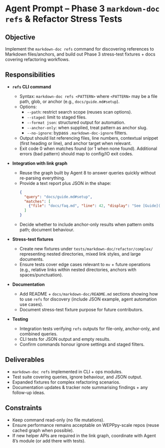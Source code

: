 # Agent Prompt – Phase 3 `markdown-doc refs` & Refactor Stress Tests

## Objective
Implement the `markdown-doc refs` command for discovering references to Markdown files/anchors, and build out Phase 3 stress-test fixtures + docs covering refactoring workflows.

## Responsibilities
- **`refs` CLI command**
  - Syntax: `markdown-doc refs <PATTERN>` where `<PATTERN>` may be a file path, glob, or anchor (e.g., `docs/guide.md#setup`).
  - Options:
    - `--path`: restrict search scope (reuses scan options).
    - `--staged`: limit to staged files.
    - `--format json`: structured output for automation.
    - `--anchor-only`: when supplied, treat pattern as anchor slug.
    - `--no-ignore`: bypass `.markdown-doc-ignore` filters.
  - Output should list referencing files, line numbers, contextual snippet (first heading or line), and anchor target when relevant.
  - Exit code 0 when matches found (or 1 when none found). Additional errors (bad pattern) should map to config/IO exit codes.

- **Integration with link graph**
  - Reuse the graph built by Agent 8 to answer queries quickly without re-parsing everything.
  - Provide a text report plus JSON in the shape:
    ```json
    {
      "query": "docs/guide.md#setup",
      "matches": [
        {"file": "docs/faq.md", "line": 42, "display": "See [Guide](docs/guide.md#setup)"}
      ]
    }
    ```
  - Decide whether to include anchor-only results when pattern omits path; document behaviour.

- **Stress-test fixtures**
  - Create new fixtures under `tests/markdown-doc/refactor/complex/` representing nested directories, mixed link styles, and large documents.
  - Ensure tests cover edge cases relevant to `mv` + future operations (e.g., relative links within nested directories, anchors with spaces/punctuation).

- **Documentation**
  - Add README + `docs/markdown-doc/README.md` sections showing how to use `refs` for discovery (include JSON example, agent automation use cases).
  - Document stress-test fixture purpose for future contributors.

- **Testing**
  - Integration tests verifying `refs` outputs for file-only, anchor-only, and combined queries.
  - CLI tests for JSON output and empty results.
  - Confirm commands honour ignore settings and staged filters.

## Deliverables
- `markdown-doc refs` implemented in CLI + ops modules.
- Test suite covering queries, ignore behaviour, and JSON output.
- Expanded fixtures for complex refactoring scenarios.
- Documentation updates & tracker note summarising findings + any follow-up ideas.

## Constraints
- Keep command read-only (no file mutations).
- Ensure performance remains acceptable on WEPPpy-scale repos (reuse cached graph when possible).
- If new helper APIs are required in the link graph, coordinate with Agent 8’s module (or add there with tests).
